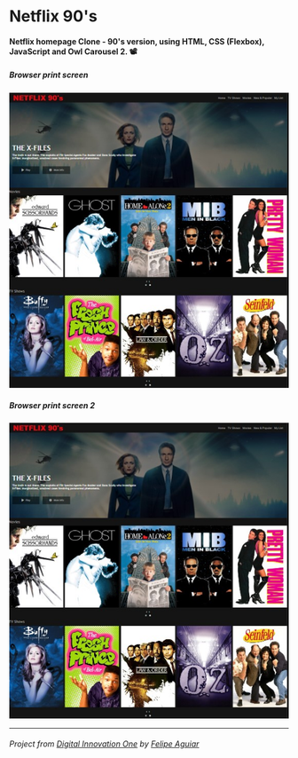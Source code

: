 # Netflix 90's

#### Netflix homepage Clone - 90's version, using HTML, CSS (Flexbox), JavaScript and Owl Carousel 2. :film_projector:

##### Browser print screen
<p align="center">
    <img alt="Browser print screen" src="img/printscreen/print1.jpg">
</p>

##### Browser print screen 2
<p align="center">
    <img alt="Browser print screen" src="img/printscreen/print1.jpg">
</p>

---

###### _Project from [Digital Innovation One](https://web.digitalinnovation.one/home) by [Felipe Aguiar](https://www.linkedin.com/in/felipe-aguiar-047/)_